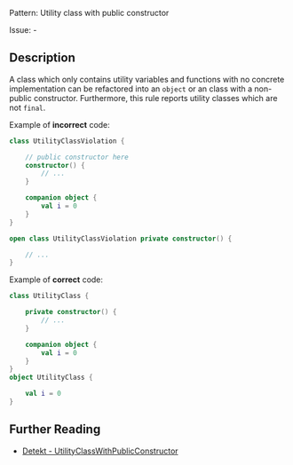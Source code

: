 Pattern: Utility class with public constructor

Issue: -

## Description

A class which only contains utility variables and functions with no concrete implementation can be refactored into an `object` or an class with a non-public constructor. Furthermore, this rule reports utility classes which are not `final`.

Example of **incorrect** code:

```kotlin
class UtilityClassViolation {

    // public constructor here
    constructor() {
        // ...
    }

    companion object {
        val i = 0
    }
}

open class UtilityClassViolation private constructor() {

    // ...
}
```

Example of **correct** code:

```kotlin
class UtilityClass {

    private constructor() {
        // ...
    }

    companion object {
        val i = 0
    }
}
object UtilityClass {

    val i = 0
}
```

## Further Reading

* [Detekt - UtilityClassWithPublicConstructor](https://detekt.dev/docs/rules/style/#utilityclasswithpublicconstructor)